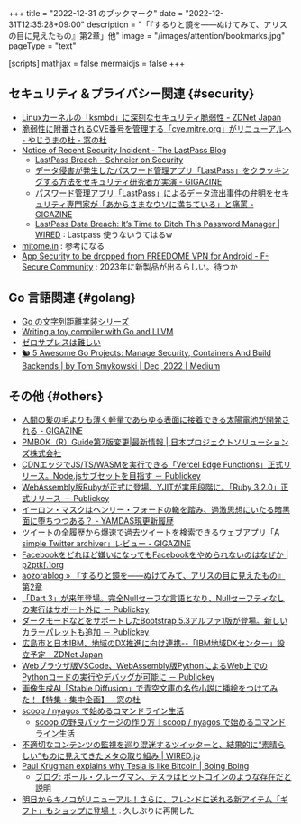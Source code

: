 +++
title = "2022-12-31 のブックマーク"
date =  "2022-12-31T12:35:28+09:00"
description = "「『するりと鏡を――ぬけてみて、アリスの目に見えたもの』第2章」他"
image = "/images/attention/bookmarks.jpg"
pageType = "text"

[scripts]
  mathjax = false
  mermaidjs = false
+++

## セキュリティ＆プライバシー関連 {#security}

- [Linuxカーネルの「ksmbd」に深刻なセキュリティ脆弱性 - ZDNet Japan](https://japan.zdnet.com/article/35197887/)
- [脆弱性に附番されるCVE番号を管理する「cve.mitre.org」がリニューアルへ - やじうまの杜 - 窓の杜](https://forest.watch.impress.co.jp/docs/serial/yajiuma/1466887.html)
- [Notice of Recent Security Incident - The LastPass Blog](https://blog.lastpass.com/2022/12/notice-of-recent-security-incident/)
  - [LastPass Breach - Schneier on Security](https://www.schneier.com/blog/archives/2022/12/lastpass-breach.html)
  - [データ侵害が発生したパスワード管理アプリ「LastPass」をクラッキングする方法をセキュリティ研究者が実演 - GIGAZINE](https://gigazine.net/news/20221226-lastpass-vault-cracking/)
  - [パスワード管理アプリ「LastPass」によるデータ流出事件の弁明をセキュリティ専門家が「あからさまなウソに満ちている」と痛罵 - GIGAZINE](https://gigazine.net/news/20221228-lastpass-statement-explain/)
  - [LastPass Data Breach: It’s Time to Ditch This Password Manager | WIRED](https://www.wired.com/story/lastpass-breach-vaults-password-managers/) : Lastpass 使うないうてはるw
- [mitome.in](https://mitome.in/) : 参考になる
- [App Security to be dropped from FREEDOME VPN for Android - F-Secure Community](https://community.f-secure.com/freedome-en/kb/articles/29603-app-security-to-be-dropped-from-freedome-vpn-for-android) : 2023年に新製品が出るらしい。待つか

## Go 言語関連 {#golang}

- [Go の文字列距離実装シリーズ](https://zenn.dev/mattn/articles/9d1df6c9996b10)
- [Writing a toy compiler with Go and LLVM](https://ketansingh.me/posts/toy-compiler-with-llvm-and-go/)
- [ゼロサプレスは難しい](https://zenn.dev/mattn/articles/cc4352d351e7c1)
- [🐿️ 5 Awesome Go Projects: Manage Security, Containers And Build Backends | by Tom Smykowski | Dec, 2022 | Medium](https://tomaszs2.medium.com/5-best-go-projects-manage-security-containers-and-build-backends-be0fc5f06cd4)

## その他 {#others}

- [人間の髪の毛よりも薄く軽量であらゆる表面に接着できる太陽電池が開発される - GIGAZINE](https://gigazine.net/news/20221227-thin-film-solar-panels/)
- [PMBOK（R）Guide第7版変更|最新情報 | 日本プロジェクトソリューションズ株式会社](https://www.japan-project-solutions.com/pmbok-7th)
- [CDNエッジでJS/TS/WASMを実行できる「Vercel Edge Functions」正式リリース。Node.jsサブセットを目指す － Publickey](https://www.publickey1.jp/blog/22/cdnjstswasmvercel_edge_functionsnodejs.html)
- [WebAssembly版Rubyが正式に登場、YJITが実用段階に。「Ruby 3.2.0」正式リリース － Publickey](https://www.publickey1.jp/blog/22/webassemblyrubyyjitruby_320.html)
- [イーロン・マスクはヘンリー・フォードの轍を踏み、過激思想にいたる暗黒面に堕ちつつある？ - YAMDAS現更新履歴](https://yamdas.hatenablog.com/entry/20221226/elon-musk-henry-ford-extremism)
- [ツイートの全履歴から爆速で過去ツイートを検索できるウェブアプリ「A simple Twitter archiver」レビュー - GIGAZINE](https://gigazine.net/news/20221225-a-simple-twitter-archiver/)
- [Facebookをどれほど嫌いになってもFacebookをやめられないのはなぜか | p2ptk[.]org](https://p2ptk.org/monopoly/antitrust/4231)
- [aozorablog » 『するりと鏡を――ぬけてみて、アリスの目に見えたもの』第2章](https://www.aozora.gr.jp/aozorablog/?p=5128)
- [「Dart 3」が来年登場。完全Nullセーフな言語となり、Nullセーフティなしの実行はサポート外に － Publickey](https://www.publickey1.jp/blog/22/dart_3nullnull.html)
- [ダークモードなどをサポートしたBootstrap 5.3アルファ1版が登場。新しいカラーパレットも追加 － Publickey](https://www.publickey1.jp/blog/22/bootstrap_531.html)
- [広島市と日本IBM、地域のDX推進に向け連携--「IBM地域DXセンター」設立予定 - ZDNet Japan](https://japan.zdnet.com/article/35197913/)
- [Webブラウザ版VSCode、WebAssembly版PythonによるWeb上でのPythonコードの実行やデバッグが可能に － Publickey](https://www.publickey1.jp/blog/22/webvscodewebassemblypythonwebpython.html)
- [画像生成AI「Stable Diffusion」で青空文庫の名作小説に挿絵をつけてみた！【特集・集中企画】 - 窓の杜](https://forest.watch.impress.co.jp/docs/special/1466561.html)
- [scoop / nyagos で始めるコマンドライン生活](https://zenn.dev/zetamatta/books/5ac80a9ddb35fef9a146)
  - [scoop の野良パッケージの作り方｜scoop / nyagos で始めるコマンドライン生活](https://zenn.dev/zetamatta/books/5ac80a9ddb35fef9a146/viewer/bbbbbb)
- [不適切なコンテンツの監視を巡り混迷するツイッターと、結果的に“素晴らしい”ものに見えてきたメタの取り組み | WIRED.jp](https://wired.jp/article/plaintext-elon-musks-twitter-is-making-meta-look-smart/)
- [Paul Krugman explains why Tesla is like Bitcoin | Boing Boing](https://boingboing.net/2022/12/28/paul-krugman-explains-why-tesla-is-like-bitcoin.html)
  - [ブログ: ポール・クルーグマン、テスラはビットコインのような存在だと説明](https://okuranagaimo.blogspot.com/2022/12/blog-post_73.html)
- [明日からキノコがリニューアル！さらに、フレンドに送れる新アイテム「ギフト」もショップに登場！](https://pikminbloom.com/news/v59update/) : 久しぶりに再開した
